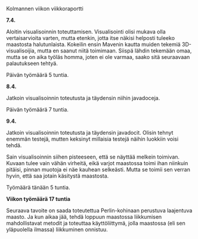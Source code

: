 Kolmannen viikon viikkoraportti

**7.4.**

Aloitin visualisoinnin toteuttamisen. Visualisointi olisi mukava olla vertaisarvioita varten, mutta etenkin, jotta itse näkisi helposti tuleeko maastosta halutunlaista. Kokeilin ensin Mavenin kautta muiden tekemiä 3D-visualisoijia, mutta en saanut niitä toimimaan. Siispä lähdin tekemään omaa, mutta se on aika työläs homma, joten ei ole varmaa, saako sitä seuraavaan palautukseen tehtyä. 

Päivän työmäärä 5 tuntia.

**8.4.**

Jatkoin visualisoinnin toteutusta ja täydensin niihin javadoceja. 

Päivän työmäärä 7 tuntia.

**9.4.**

Jatkoin visualisoinnin toteutusta ja täydensin javadocit. Olisin tehnyt enemmän testejä, mutten keksinyt millaisia testejä näihin luokkiin voisi tehdä.

Sain visualisoinnin siihen pisteeseen, että se näyttää melkein toimivan. Kuvaan tulee vain vähän virheitä, eikä varjot maastossa toimi ihan niinkuin pitäisi, pinnan muotoja ei näe kauhean selkeästi. Mutta se toimii sen verran hyvin, että saa jotain käsitystä maastosta.

Työmäärä tänään 5 tuntia.

**Viikon työmäärä 17 tuntia**

Seuraava tavoite on saada toteutettua Perlin-kohinaan perustuva laajentuva maasto. Ja kun aikaa jää, tehdä loppuun maastossa liikkumisen mahdollistavat metodit ja toteuttaa käyttöliittymä, jolla maastossa (eli sen yläpuolella ilmassa) liikkuminen onnistuu.